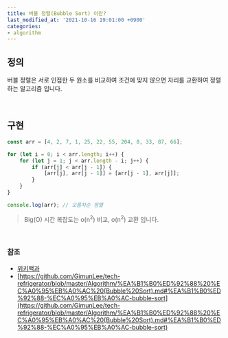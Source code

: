 ```yaml
---
title: 버블 정렬(Bubble Sort) 이란?
last_modified_at: '2021-10-16 19:01:00 +0900'
categories:
- algorithm
---
```


## 정의
버블 정렬은 서로 인접한 두 원소를 비교하여 조건에 맞지 않으면 자리를 교환하여 정렬하는 알고리즘 입니다.

<br>

## 구현
``` javascript
const arr = [4, 2, 7, 1, 25, 22, 55, 204, 8, 33, 87, 66];

for (let i = 0; i < arr.length; i++) {
	for (let j = 1; j < arr.length - i; j++) {
		if (arr[j] < arr[j - 1]) {
			[arr[j], arr[j - 1]] = [arr[j - 1], arr[j]];
		}
	}
}

console.log(arr); // 오름차순 정렬
```
>  Big(O) 시간 복잡도는 o(n<sup>2</sup>) 비교, o(n<sup>2</sup>) 교환  입니다.   

<br>

### 참조
* [위키백과](https://ko.wikipedia.org/wiki/%EA%B1%B0%ED%92%88_%EC%A0%95%EB%A0%AC)
* [https://github.com/GimunLee/tech-refrigerator/blob/master/Algorithm/%EA%B1%B0%ED%92%88%20%EC%A0%95%EB%A0%AC%20(Bubble%20Sort).md#%EA%B1%B0%ED%92%88-%EC%A0%95%EB%A0%AC-bubble-sort](https://github.com/GimunLee/tech-refrigerator/blob/master/Algorithm/%EA%B1%B0%ED%92%88%20%EC%A0%95%EB%A0%AC%20(Bubble%20Sort).md#%EA%B1%B0%ED%92%88-%EC%A0%95%EB%A0%AC-bubble-sort)
